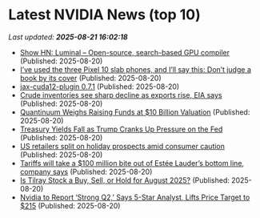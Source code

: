 # Latest NVIDIA News (top 10)
_Last updated: **2025-08-21 16:02:18**_

- [Show HN: Luminal – Open-source, search-based GPU compiler](https://github.com/luminal-ai/luminal) (Published: 2025-08-20)
- [I’ve used the three Pixel 10 slab phones, and I’ll say this: Don’t judge a book by its cover](https://www.androidauthority.com/google-pixel-10-pro-xl-hands-on-preview-3587953/) (Published: 2025-08-20)
- [jax-cuda12-plugin 0.7.1](https://pypi.org/project/jax-cuda12-plugin/0.7.1/) (Published: 2025-08-20)
- [Crude inventories see sharp decline as exports rise, EIA says](https://biztoc.com/x/d5e8aefeb0acf32d) (Published: 2025-08-20)
- [Quantinuum Weighs Raising Funds at $10 Billion Valuation](https://biztoc.com/x/9d3f87fe2831dd6a) (Published: 2025-08-20)
- [Treasury Yields Fall as Trump Cranks Up Pressure on the Fed](https://biztoc.com/x/fb1a3fc653b0e09b) (Published: 2025-08-20)
- [US retailers split on holiday prospects amid consumer caution](https://biztoc.com/x/ace2670c3c58730f) (Published: 2025-08-20)
- [Tariffs will take a $100 million bite out of Estée Lauder’s bottom line, company says](https://biztoc.com/x/d995f60c883492d2) (Published: 2025-08-20)
- [Is Tilray Stock a Buy, Sell, or Hold for August 2025?](https://biztoc.com/x/9f4b09a037ad974e) (Published: 2025-08-20)
- [Nvidia to Report ‘Strong Q2,’ Says 5-Star Analyst, Lifts Price Target to $215](https://biztoc.com/x/77523dee1346bdbb) (Published: 2025-08-20)
